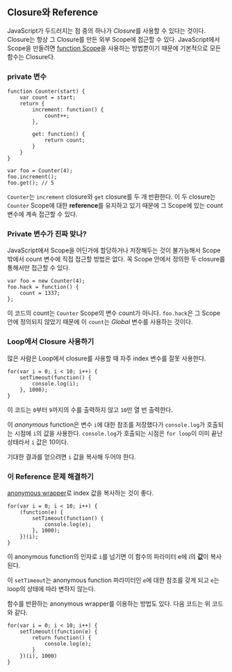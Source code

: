 ## Closure와 Reference

JavaScript가 두드러지는 점 중의 하나가 *Closure*를 사용할 수 있다는 것이다. Closure는 항상 그 Closure를 만든 외부 Scope에 접근할 수 있다. JavaScript에서 Scope을 만들려면 [function Scope](#function.Scopes)을 사용하는 방법뿐이기 때문에 기본적으로 모든 함수는 Closure다.

### private 변수

    function Counter(start) {
        var count = start;
        return {
            increment: function() {
                count++;
            },

            get: function() {
                return count;
            }
        }
    }

    var foo = Counter(4);
    foo.increment();
    foo.get(); // 5

`Counter`는 `increment` closure와 `get` closure를 두 개 반환한다. 이 두 closure는 `Counter` Scope에 대한 **reference**를 유지하고 있기 때문에 그 Scope에 있는 count 변수에 계속 접근할 수 있다.

### Private 변수가 진짜 맞나?

JavaScript에서 Scope을 어딘가에 할당하거나 저장해두는 것이 불가능해서 Scope 밖에서 count 변수에 직접 접근할 방법은 없다. 꼭 Scope 안에서 정의한 두 closure를 통해서만 접근할 수 있다.

    var foo = new Counter(4);
    foo.hack = function() {
        count = 1337;
    };

이 코드의 count는 `Counter` Scope의 변수 count가 아니다. `foo.hack`은 그 Scope 안에 정의되지 않았기 때문에 이 `count`는 *Global* 변수를 사용하는 것이다.

### Loop에서 Closure 사용하기

많은 사람은 Loop에서 closure를 사용할 때 자주 index 변수를 잘못 사용한다.

    for(var i = 0; i < 10; i++) {
        setTimeout(function() {
            console.log(i);  
        }, 1000);
    }

이 코드는 `0`부터 `9`까지의 수를 출력하지 않고 `10`만 열 번 출력한다.

이 *anonymous* function은 변수 `i`에 대한 참조를 저장했다가 `console.log`가 호출되는 시점에 `i`의 값을 사용한다. `console.log`가 호출되는 시점은 `for loop`이 이미 끝난 상태라서 `i` 값은 10이다.

기대한 결과를 얻으려면 `i` 값을 복사해 두어야 한다.

### 이 Reference 문제 해결하기

[anonymous wrapper](#function.Scopes)로 index 값을 복사하는 것이 좋다.

    for(var i = 0; i < 10; i++) {
        (function(e) {
            setTimeout(function() {
                console.log(e);  
            }, 1000);
        })(i);
    }

이 anonymous function의 인자로 `i`를 넘기면 이 함수의 파라미터 e에 i의 **값**이 복사된다.

이 `setTimeout`는 anonymous function 파라미터인 `e`에 대한 참조를 갖게 되고 `e`는 loop의 상태에 따라 변하지 않는다.

함수를 반환하는 anonymous wrapper를 이용하는 방법도 있다. 다음 코드는 위 코드와 같다.

    for(var i = 0; i < 10; i++) {
        setTimeout((function(e) {
            return function() {
                console.log(e);
            }
        })(i), 1000)
    }
